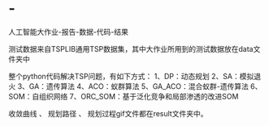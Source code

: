 # -
人工智能大作业-报告-数据-代码-结果

测试数据来自TSPLIB通用TSP数据集，其中大作业所用到的测试数据放在data文件夹中

整个python代码解决TSP问题，有如下方式：
  1、DP：动态规划
  2、SA：模拟退火
  3、GA：遗传算法
  4、ACO：蚁群算法
  5、GA_ACO：混合蚁群-遗传算法
  6、SOM：自组织网络
  7、ORC_SOM：基于泛化竞争和局部渗透的改进SOM
  
收敛曲线 、 规划路径 、 规划过程gif文件都在result文件夹中。
